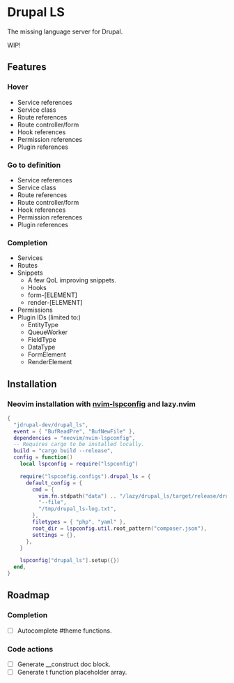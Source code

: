 # Drupal LS
The missing language server for Drupal.

WIP!

## Features
### Hover
- Service references
- Service class
- Route references
- Route controller/form
- Hook references
- Permission references
- Plugin references
### Go to definition
- Service references
- Service class
- Route references
- Route controller/form
- Hook references
- Permission references
- Plugin references
### Completion
- Services
- Routes
- Snippets
    - A few QoL improving snippets.
    - Hooks
    - form-[ELEMENT]
    - render-[ELEMENT]
- Permissions
- Plugin IDs (limited to:)
    - EntityType
    - QueueWorker
    - FieldType
    - DataType
    - FormElement
    - RenderElement

## Installation

### Neovim installation with [nvim-lspconfig](https://github.com/neovim/nvim-lspconfig) and lazy.nvim

```lua
{
  "jdrupal-dev/drupal_ls",
  event = { "BufReadPre", "BufNewFile" },
  dependencies = "neovim/nvim-lspconfig",
  -- Requires cargo to be installed locally.
  build = "cargo build --release",
  config = function()
    local lspconfig = require("lspconfig")

    require("lspconfig.configs").drupal_ls = {
      default_config = {
        cmd = {
          vim.fn.stdpath("data") .. "/lazy/drupal_ls/target/release/drupal_ls",
          "--file",
          "/tmp/drupal_ls-log.txt",
        },
        filetypes = { "php", "yaml" },
        root_dir = lspconfig.util.root_pattern("composer.json"),
        settings = {},
      },
    }

    lspconfig["drupal_ls"].setup({})
  end,
}
```

## Roadmap
### Completion
- [ ] Autocomplete #theme functions.

### Code actions
- [ ] Generate __construct doc block.
- [ ] Generate t function placeholder array.
